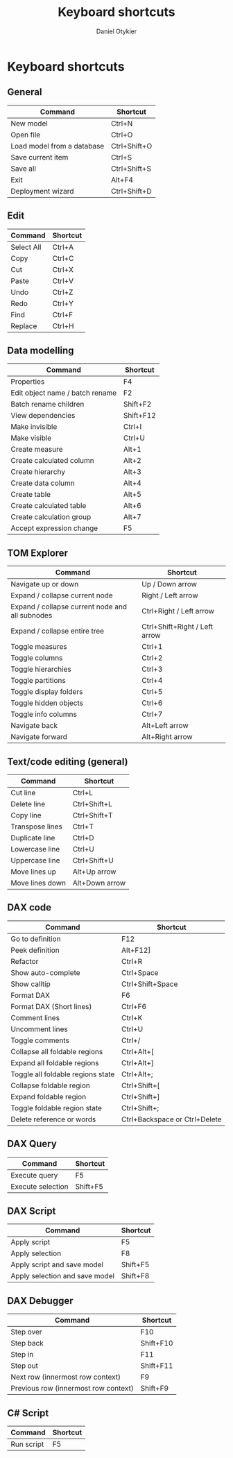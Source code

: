 ﻿---
uid: shortcuts
title: Keyboard shortcuts
author: Daniel Otykier
updated: 2021-09-08
applies_to:
  editions:
    - edition: Desktop
    - edition: Business
    - edition: Enterprise
---
# Keyboard shortcuts

## General

|Command|Shortcut|
|---|---|
|New model|Ctrl+N|
|Open file|Ctrl+O|
|Load model from a database|Ctrl+Shift+O|
|Save current item|Ctrl+S|
|Save all|Ctrl+Shift+S|
|Exit|Alt+F4|
|Deployment wizard|Ctrl+Shift+D|

## Edit

|Command|Shortcut|
|---|---|
|Select All|Ctrl+A|
|Copy|Ctrl+C|
|Cut|Ctrl+X|
|Paste|Ctrl+V|
|Undo|Ctrl+Z|
|Redo|Ctrl+Y|
|Find|Ctrl+F|
|Replace|Ctrl+H|

## Data modelling

|Command|Shortcut|
|---|---|
|Properties|F4|
|Edit object name / batch rename|F2|
|Batch rename children|Shift+F2|
|View dependencies|Shift+F12|
|Make invisible|Ctrl+I|
|Make visible|Ctrl+U|
|Create measure|Alt+1|
|Create calculated column|Alt+2|
|Create hierarchy|Alt+3|
|Create data column|Alt+4|
|Create table|Alt+5|
|Create calculated table|Alt+6|
|Create calculation group|Alt+7|
|Accept expression change|F5|

## TOM Explorer

|Command|Shortcut|
|---|---|
|Navigate up or down|Up / Down arrow|
|Expand / collapse current node|Right / Left arrow|
|Expand / collapse current node and all subnodes|Ctrl+Right / Left arrow|
|Expand / collapse entire tree|Ctrl+Shift+Right / Left arrow|
|Toggle measures|Ctrl+1|
|Toggle columns|Ctrl+2|
|Toggle hierarchies|Ctrl+3|
|Toggle partitions|Ctrl+4|
|Toggle display folders|Ctrl+5|
|Toggle hidden objects|Ctrl+6|
|Toggle info columns|Ctrl+7|
|Navigate back|Alt+Left arrow|
|Navigate forward|Alt+Right arrow|

## Text/code editing (general)

|Command|Shortcut|
|---|---|
|Cut line|Ctrl+L|
|Delete line|Ctrl+Shift+L|
|Copy line|Ctrl+Shift+T|
|Transpose lines|Ctrl+T|
|Duplicate line|Ctrl+D|
|Lowercase line|Ctrl+U|
|Uppercase line|Ctrl+Shift+U|
|Move lines up|Alt+Up arrow|
|Move lines down|Alt+Down arrow|

## DAX code

|Command|Shortcut|
|---|---|
|Go to definition|F12|
|Peek definition|Alt+F12]
|Refactor|Ctrl+R|
|Show auto-complete|Ctrl+Space|
|Show calltip|Ctrl+Shift+Space|
|Format DAX|F6|
|Format DAX (Short lines)|Ctrl+F6|
|Comment lines|Ctrl+K|
|Uncomment lines|Ctrl+U|
|Toggle comments|Ctrl+/|
|Collapse all foldable regions|Ctrl+Alt+[|
|Expand all foldable regions|Ctrl+Alt+]|
|Toggle all foldable regions state|Ctrl+Alt+;|
|Collapse foldable region|Ctrl+Shift+[|
|Expand  foldable region|Ctrl+Shift+]|
|Toggle foldable region state|Ctrl+Shift+;|
|Delete reference or words|Ctrl+Backspace or Ctrl+Delete|

## DAX Query

|Command|Shortcut|
|---|---|
|Execute query|F5|
|Execute selection|Shift+F5|

## DAX Script

|Command|Shortcut|
|---|---|
|Apply script|F5|
|Apply selection|F8|
|Apply script and save model|Shift+F5|
|Apply selection and save model|Shift+F8|

## DAX Debugger

|Command|Shortcut|
|---|---|
|Step over|F10|
|Step back|Shift+F10|
|Step in|F11|
|Step out|Shift+F11|
|Next row (innermost row context)|F9|
|Previous row (innermost row context)|Shift+F9|

## C# Script

|Command|Shortcut|
|---|---|
|Run script|F5|
